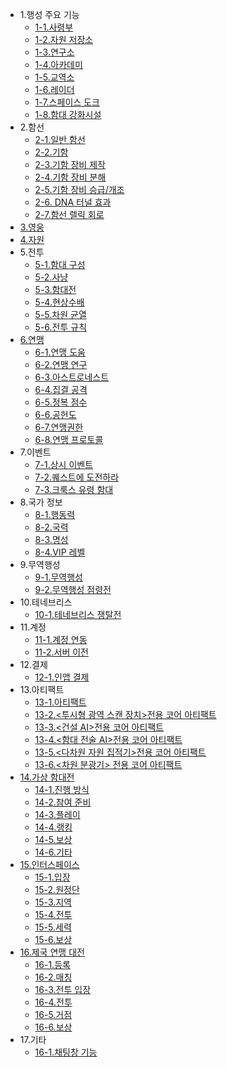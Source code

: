 * 1.행성 주요 기능
  - [1-1.사령부](kor/101commandcenter.md)
  - [1-2.자원 저장소](kor/102resourcestorage.md)
  - [1-3.연구소](kor/103research.md)
  - [1-4.아카데미](kor/104academy.md)
  - [1-5.교역소](kor/105tradingpost.md)
  - [1-6.레이더](kor/106radar.md)
  - [1-7.스페이스 도크](kor/107spacedock.md)
  - [1-8.함대 강화시설](kor/108fleetenhance.md)
* 2.함선
  - [2-1.일반 함선](kor/201normalship.md)
  - [2-2.기함](kor/202flagship.md)
  - [2-3.기함 장비 제작](kor/203flagshipequip.md)
  - [2-4.기함 장비 분해](kor/204disassemble.md)
  - [2-5.기함 장비 승급/개조](kor/205promotion.md)
  - [2-6. DNA 터널 효과](kor/207dnatunnel.md)
  - [2-7.함선 렐릭 회로](kor/206relic.md)
* [3.영웅](kor/300hero.md)
* [4.자원](kor/400resource.md)
* 5.전투
  - [5-1.함대 구성](kor/501fleetset.md)
  - [5-2.사냥](kor/502hunt.md)
  - [5-3.함대전](kor/503fleetbattle.md)
  - [5-4.현상수배](kor/504wanted.md)
  - [5-5.차원 균열](kor/505rift.md)
  - [5-6.전투 규칙](kor/506combatrule.md)
* [6.연맹](kor/600fedmain.md)
  - [6-1.연맹 도움](kor/601fedhelp.md)
  - [6-2.연맹 연구](kor/602fedresearch.md)
  - [6-3.아스트로네스트](kor/604fedastronest.md)
  - [6-4.집결 공격](kor/605fedrallyattack.md)
  - [6-5.정복 점수](kor/606fedconquestscore.md)
  - [6-6.공헌도](kor/607fedcontribution.md)
  - [6-7.연맹권한](kor/608fedpermission.md)
  - [6-8.연맹 프로토콜](kor/609fedprotocol.md)
* 7.이벤트
  - [7-1.상시 이벤트](kor/701regularevent.md)
  - [7-2.퀘스트에 도전하라](kor/703event.md)
  - [7-3.크룩스 유령 함대](kor/704ghostevent.md)
* 8.국가 정보
  - [8-1.행동력](kor/801actionpoint.md)
  - [8-2.국력](kor/802nationalpower.md)
  - [8-3.명성](kor/803fame.md)
  - [8-4.VIP 레벨](kor/804viplevel.md)
* 9.무역행성
  - [9-1.무역행성](kor/1200tradeplanet.md)
  - [9-2.무역행성 점령전](kor/1201conquest.md)
* 10.테네브리스
  - [10-1.테네브리스 쟁탈전](kor/1300tenebris.md)
* 11.계정
  - [11-1.계정 연동](kor/901connectaccount.md)
  - [11-2.서버 이전](kor/902moveserver.md)
* 12.결제
  - [12-1.인앱 결제](kor/1001inappbilling.md)
* 13.아티팩트
  - [13-1.아티팩트](kor/1400artifact.md)
  - [13-2.<투시형 광역 스캔 장치>전용 코어 아티팩트](kor/1401artifactpassive.md)
  - [13-3.<건설 AI>전용 코어 아티팩트](kor/1402artifactpassive.md)
  - [13-4.<함대 전술 AI>전용 코어 아티팩트](kor/1403artifactpassive.md)
  - [13-5.<다차원 자원 집적기>전용 코어 아티팩트](kor/1404artifactpassive.md)
  - [13-6.<차원 분광기> 전용 코어 아티팩트](kor/1405artifactpassive.md)
* [14.가상 함대전](kor/1500arenamain.md)
  - [14-1.진행 방식](kor/1501arenahowto.md)
  - [14-2.참여 준비](kor/1502arenastanby.md)
  - [14-3.플레이](kor/1503arenaplaying.md)
  - [14-4.랭킹](kor/1504arenarank.md)
  - [14-5.보상](kor/1505arenareward.md)
  - [14-6.기타](kor/1506arenaothers.md)
* [15.인터스페이스](kor/1700itmain.md)
  - [15-1.입장](kor/1701itentrance.md)
  - [15-2.원정단](kor/1702itarmada.md)
  - [15-3.지역](kor/1703itmap.md)
  - [15-4.전투](kor/1704itbattle.md)
  - [15-5.세력](kor/1705itfaction.md)
  - [15-6.보상](kor/1706itreward.md)  
* [16.제국 연맹 대전](kor/1800fedbattlemain.md)
  - [16-1.등록](kor/1801fedbattleregister.md)
  - [16-2.매칭](kor/1802fedbattlematching.md)
  - [16-3.전투 입장](kor/1803fedbattleentrance.md)
  - [16-4.전투](kor/1804fedbattleplaying.md)
  - [16-5.거점](kor/1805fedbattlepoint.md)
  - [16-6.보상](kor/1806fedbattlereward.md) 
* 17.기타
  - [16-1.채팅창 기능](kor/1601otherschatting.md)

